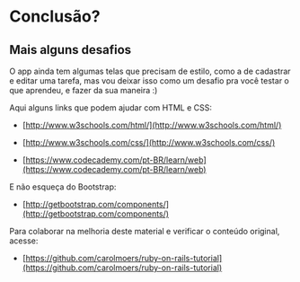 # Conclusão?

## Mais alguns desafios

O app ainda tem algumas telas que precisam de estilo, como a de cadastrar e editar uma tarefa, mas vou deixar isso como um desafio pra você testar o que aprendeu, e fazer da sua maneira :)

Aqui alguns links que podem ajudar com HTML e CSS:
- [http://www.w3schools.com/html/](http://www.w3schools.com/html/)

- [http://www.w3schools.com/css/](http://www.w3schools.com/css/)

- [https://www.codecademy.com/pt-BR/learn/web](https://www.codecademy.com/pt-BR/learn/web)

E não esqueça do Bootstrap:
- [http://getbootstrap.com/components/](http://getbootstrap.com/components/)

Para colaborar na melhoria deste material e verificar o conteúdo original, acesse:
- [https://github.com/carolmoers/ruby-on-rails-tutorial](https://github.com/carolmoers/ruby-on-rails-tutorial)
